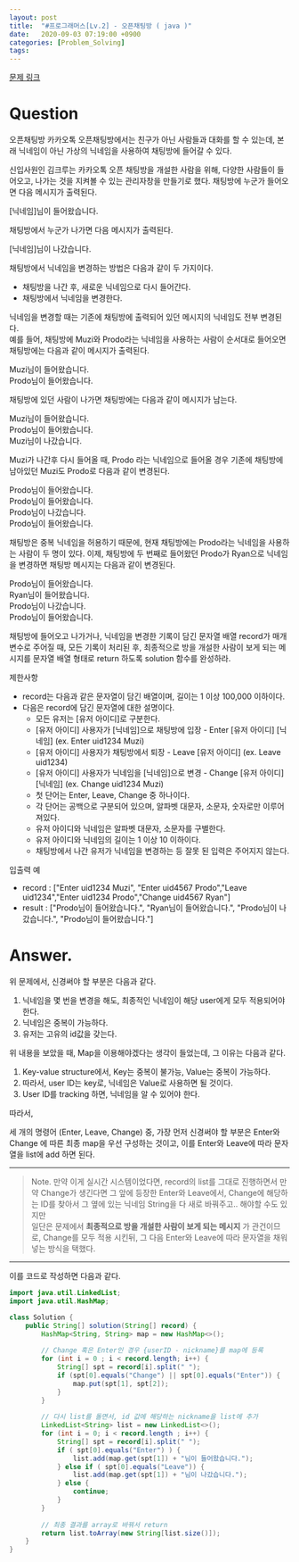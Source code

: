 ```yaml
---
layout: post
title:  "#프로그래머스[Lv.2] - 오픈채팅방 ( java )"
date:   2020-09-03 07:19:00 +0900
categories: [Problem_Solving]
tags: 
---
```


[문제 링크](https://programmers.co.kr/learn/courses/30/lessons/42888)

# Question

오픈채팅방
카카오톡 오픈채팅방에서는 친구가 아닌 사람들과 대화를 할 수 있는데, 본래 닉네임이 아닌 가상의 닉네임을 사용하여 채팅방에 들어갈 수 있다.

신입사원인 김크루는 카카오톡 오픈 채팅방을 개설한 사람을 위해, 다양한 사람들이 들어오고, 나가는 것을 지켜볼 수 있는 관리자창을 만들기로 했다. 채팅방에 누군가 들어오면 다음 메시지가 출력된다.

[닉네임]님이 들어왔습니다.

채팅방에서 누군가 나가면 다음 메시지가 출력된다.

[닉네임]님이 나갔습니다.

채팅방에서 닉네임을 변경하는 방법은 다음과 같이 두 가지이다.

* 채팅방을 나간 후, 새로운 닉네임으로 다시 들어간다.
* 채팅방에서 닉네임을 변경한다.

닉네임을 변경할 때는 기존에 채팅방에 출력되어 있던 메시지의 닉네임도 전부 변경된다.  
예를 들어, 채팅방에 Muzi와 Prodo라는 닉네임을 사용하는 사람이 순서대로 들어오면 채팅방에는 다음과 같이 메시지가 출력된다.

Muzi님이 들어왔습니다.  
Prodo님이 들어왔습니다.  

채팅방에 있던 사람이 나가면 채팅방에는 다음과 같이 메시지가 남는다.

Muzi님이 들어왔습니다.  
Prodo님이 들어왔습니다.  
Muzi님이 나갔습니다.  

Muzi가 나간후 다시 들어올 때, Prodo 라는 닉네임으로 들어올 경우 기존에 채팅방에 남아있던 Muzi도 Prodo로 다음과 같이 변경된다.

Prodo님이 들어왔습니다.  
Prodo님이 들어왔습니다.  
Prodo님이 나갔습니다.   
Prodo님이 들어왔습니다.  

채팅방은 중복 닉네임을 허용하기 때문에, 현재 채팅방에는 Prodo라는 닉네임을 사용하는 사람이 두 명이 있다. 이제, 채팅방에 두 번째로 들어왔던 Prodo가 Ryan으로 닉네임을 변경하면 채팅방 메시지는 다음과 같이 변경된다.

Prodo님이 들어왔습니다.  
Ryan님이 들어왔습니다.  
Prodo님이 나갔습니다.  
Prodo님이 들어왔습니다.  

채팅방에 들어오고 나가거나, 닉네임을 변경한 기록이 담긴 문자열 배열 record가 매개변수로 주어질 때, 모든 기록이 처리된 후, 최종적으로 방을 개설한 사람이 보게 되는 메시지를 문자열 배열 형태로 return 하도록 solution 함수를 완성하라.

제한사항
* record는 다음과 같은 문자열이 담긴 배열이며, 길이는 1 이상 100,000 이하이다.
* 다음은 record에 담긴 문자열에 대한 설명이다.
    * 모든 유저는 [유저 아이디]로 구분한다.
    * [유저 아이디] 사용자가 [닉네임]으로 채팅방에 입장 - Enter [유저 아이디] [닉네임] (ex. Enter uid1234 Muzi)
    * [유저 아이디] 사용자가 채팅방에서 퇴장 - Leave [유저 아이디] (ex. Leave uid1234)
    * [유저 아이디] 사용자가 닉네임을 [닉네임]으로 변경 - Change [유저 아이디] [닉네임] (ex. Change uid1234 Muzi)
    * 첫 단어는 Enter, Leave, Change 중 하나이다.
    * 각 단어는 공백으로 구분되어 있으며, 알파벳 대문자, 소문자, 숫자로만 이루어져있다.
    * 유저 아이디와 닉네임은 알파벳 대문자, 소문자를 구별한다.
    * 유저 아이디와 닉네임의 길이는 1 이상 10 이하이다.
    * 채팅방에서 나간 유저가 닉네임을 변경하는 등 잘못 된 입력은 주어지지 않는다.


입출력 예
* record : ["Enter uid1234 Muzi", "Enter uid4567 Prodo","Leave uid1234","Enter uid1234 Prodo","Change uid4567 Ryan"]
* result :  ["Prodo님이 들어왔습니다.", "Ryan님이 들어왔습니다.", "Prodo님이 나갔습니다.", "Prodo님이 들어왔습니다."]

# Answer.

위 문제에서, 신경써야 할 부분은 다음과 같다.
1. 닉네임을 몇 번을 변경을 해도, 최종적인 닉네임이 해당 user에게 모두 적용되어야 한다.
2. 닉네임은 중복이 가능하다.
3. 유저는 고유의 id값을 갖는다.

위 내용을 보았을 때, Map을 이용해야겠다는 생각이 들었는데, 그 이유는 다음과 같다.
1. Key-value structure에서, Key는 중복이 불가능, Value는 중복이 가능하다.
2. 따라서, user ID는 key로, 닉네임은 Value로 사용하면 될 것이다.
3. User ID를 tracking 하면, 닉네임을 알 수 있어야 한다.

따라서, 

세 개의 명령어 (Enter, Leave, Change) 중, 가장 먼저 신경써야 할 부분은 Enter와 Change 에 따른 최종 map을 우선 구성하는 것이고, 이를 Enter와 Leave에 따라 문자열을 list에 add 하면 된다.

---
> Note. 만약 이게 실시간 시스템이었다면, record의 list를 그대로 진행하면서 만약 Change가 생긴다면 그 앞에 등장한 Enter와 Leave에서, Change에 해당하는 ID를 찾아서 그 옆에 있는 닉네임 String을 다 새로 바꿔주고.. 해야할 수도 있지만  
> 일단은 문제에서 **최종적으로 방을 개설한 사람이 보게 되는 메시지** 가 관건이므로, Change를 모두 적용 시킨뒤, 그 다음 Enter와 Leave에 따라 문자열을 채워 넣는 방식을 택했다.

---

이를 코드로 작성하면 다음과 같다.
```java
import java.util.LinkedList;
import java.util.HashMap;

class Solution {
    public String[] solution(String[] record) {        
        HashMap<String, String> map = new HashMap<>();
        
        // Change 혹은 Enter인 경우 {userID - nickname}를 map에 등록
        for (int i = 0 ; i < record.length; i++) {
            String[] spt = record[i].split(" ");
            if (spt[0].equals("Change") || spt[0].equals("Enter")) {
                map.put(spt[1], spt[2]);
            }
        }
        
        // 다시 list를 돌면서, id 값에 해당하는 nickname을 list에 추가
        LinkedList<String> list = new LinkedList<>();
        for (int i = 0; i < record.length ; i++) {
            String[] spt = record[i].split(" ");
            if ( spt[0].equals("Enter") ) {
                list.add(map.get(spt[1]) + "님이 들어왔습니다.");
            } else if ( spt[0].equals("Leave")) {
                list.add(map.get(spt[1]) + "님이 나갔습니다.");
            } else {
                continue;
            }
        }
        
        // 최종 결과를 array로 바꿔서 return
        return list.toArray(new String[list.size()]);
    }
}

```
